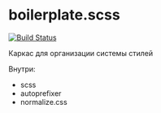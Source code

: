 # boilerplate.scss

[![Build Status](https://travis-ci.org/sadcitizen/boilerplate.scss.svg?branch=master)](https://travis-ci.org/sadcitizen/boilerplate.scss)

Каркас для организации системы стилей

Внутри:
- scss
- autoprefixer
- normalize.css
